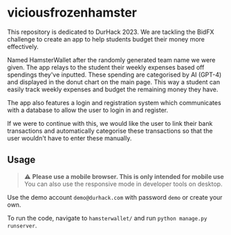 # viciousfrozenhamster

This repository is dedicated to DurHack 2023. We are tackling the BidFX challenge to create an app to help students budget their money more effectively.

Named HamsterWallet after the randomly generated team name we were given. The app relays to the student their weekly expenses based off spendings they've inputted. These spending are categorised by AI (GPT-4) and displayed in the donut chart on the main page. This way a student can easily track weekly expenses and budget the remaining money they have.

The app also features a login and registration system which communicates with a database to allow the user to login in and register. 

If we were to continue with this, we would like the user to link their bank transactions and automatically categorise these transactions so that the user wouldn't have to enter these manually.

## Usage
> :warning: **Please use a mobile browser. This is only intended for mobile use** You can also use the responsive mode in developer tools on desktop.

Use the demo account `demo@durhack.com` with password `demo` or create your own.

To run the code, navigate to `hamsterwallet/` and run `python manage.py runserver`.
